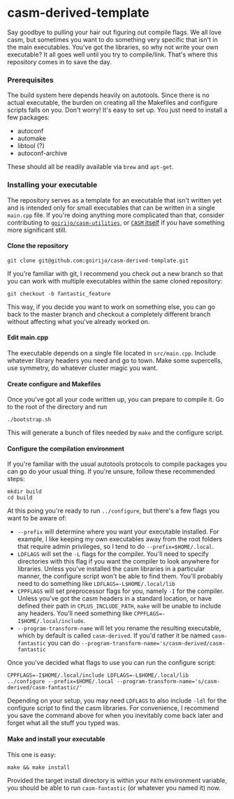 # casm-derived-template
Say goodbye to pulling your hair out figuring out compile flags. We all love casm, but sometimes you want to do something very specific that isn't in the main executables. You've got the libraries, so why not write your own executable? It all goes well until you try to compile/link. That's where this repository comes in to save the day.


### Prerequisites

The build system here depends heavily on autotools. Since there is no actual executable, the burden on creating all the Makefiles and configure scripts falls on you. Don't worry! It's easy to set up. You just need to install a few packages:

* autoconf
* automake
* libtool (?)
* autoconf-archive

These should all be readily available via ```brew``` and ```apt-get```.

### Installing your executable

The repository serves as a template for an executable that isn't written yet and is intended only for small executables that can be written in a single ```main.cpp``` file. If you're doing anything more complicated than that, consider contributing to [```goirijo/casm-utilities```](https://github.com/goirijo/casm-utilities), or [```CASM``` itself](https://github.com/prisms-center/CASMcode) if you have something more significant still.

#### Clone the repository
```
git clone git@github.com:goirijo/casm-derived-template.git
```
If you're familiar with git, I recommend you check out a new branch so that you can work with multiple executables within the same cloned repository:
```
git checkout -b fantastic_feature
```
This way, if you decide you want to work on something else, you can go back to the master branch and checkout a completely different branch without affecting what you've already worked on.

#### Edit main.cpp
The executable depends on a single file located in ```src/main.cpp```. Include whatever library headers you need and go to town. Make some supercells, use symmetry, do whatever cluster magic you want.

#### Create configure and Makefiles
Once you've got all your code written up, you can prepare to compile it. Go to the root of the directory and run
```
./bootstrap.sh
```
This will generate a bunch of files needed by ```make``` and the configure script.

#### Configure the compilation environment
If you're familiar with the usual autotools protocols to compile packages you can go do your usual thing. If you're unsure, follow these recommended steps:
```
mkdir build
cd build
```
At this poing you're ready to run ```../configure```, but there's a few flags you want to be aware of:
* ```--prefix``` will determine where you want your executable installed. For example, I like keeping my own executables away from the root folders that require admin privileges, so I tend to do ```--prefix=$HOME/.local```.
* ```LDFLAGS``` will set the ```-L``` flags for the compiler. You'll need to specify directories with this flag if you want the compiler to look anywhere for libraries. Unless you've installed the casm libraries in a particular manner, the configure script won't be able to find them. You'll probably need to do something like ```LDFLAGS=-L$HOME/.local/lib```
* ```CPPFLAGS``` will set preprocessor flags for you, namely ```-I``` for the compiler. Unless you've got the casm headers in a standard location, or have defined their path in ```CPLUS_INCLUDE_PATH```, ```make``` will be unable to include any headers. You'll need something like ```CPPFLAGS=-I$HOME/.local/include```.
* ```--program-transform-name``` will let you rename the resulting executable, which by default is called ```casm-derived```. If you'd rather it be named ```casm-fantastic``` you can do ```--program-transform-name='s/casm-derived/casm-fantastic```

Once you've decided what flags to use you can run the configure script:
```
CPPFLAGS=-I$HOME/.local/include LDFLAGS=-L$HOME/.local/lib ../configure --prefix=$HOME/.local --program-transform-name='s/casm-derived/casm-fantastic/'
```
Depending on your setup, you may need ```LDFLAGS``` to also include ```-ldl``` for the configure script to find the casm libraries.
For convenience, I recommend you save the command above for when you inevitably come back later and forget what all the stuff you typed was.

#### Make and install your executable
This one is easy:
```
make && make install
```

Provided the target install directory is within your ```PATH``` environment variable, you should be able to run ```casm-fantastic``` (or whatever you named it) now.
